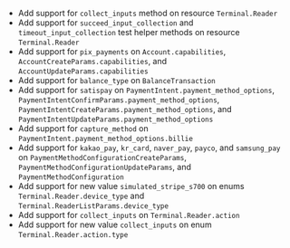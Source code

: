 * Add support for `collect_inputs` method on resource `Terminal.Reader`
* Add support for `succeed_input_collection` and `timeout_input_collection` test helper methods on resource `Terminal.Reader`
* Add support for `pix_payments` on `Account.capabilities`, `AccountCreateParams.capabilities`, and `AccountUpdateParams.capabilities`
* Add support for `balance_type` on `BalanceTransaction`
* Add support for `satispay` on `PaymentIntent.payment_method_options`, `PaymentIntentConfirmParams.payment_method_options`, `PaymentIntentCreateParams.payment_method_options`, and `PaymentIntentUpdateParams.payment_method_options`
* Add support for `capture_method` on `PaymentIntent.payment_method_options.billie`
* Add support for `kakao_pay`, `kr_card`, `naver_pay`, `payco`, and `samsung_pay` on `PaymentMethodConfigurationCreateParams`, `PaymentMethodConfigurationUpdateParams`, and `PaymentMethodConfiguration`
* Add support for new value `simulated_stripe_s700` on enums `Terminal.Reader.device_type` and `Terminal.ReaderListParams.device_type`
* Add support for `collect_inputs` on `Terminal.Reader.action`
* Add support for new value `collect_inputs` on enum `Terminal.Reader.action.type`